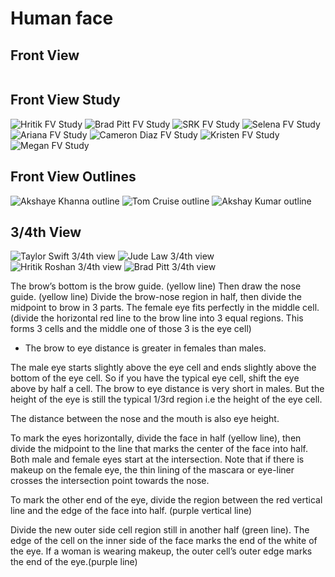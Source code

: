 # Human face

## Front View
![]()

## Front View Study
![Hritik FV Study](https://github.com/arjunkhode/Anatomy-drawing/blob/master/Hritik-face-study.png)
![Brad Pitt FV Study](https://github.com/arjunkhode/Anatomy-drawing/blob/master/Brad-face-study.png)
![SRK FV Study](https://github.com/arjunkhode/Anatomy-drawing/blob/master/SRK-face-study.png)
![Selena FV Study](https://github.com/arjunkhode/Anatomy-drawing/blob/master/Selena-face-study.png)
![Ariana FV Study](https://github.com/arjunkhode/Anatomy-drawing/blob/master/Ariana-face-study.png)
![Cameron Diaz FV Study](https://github.com/arjunkhode/Anatomy-drawing/blob/master/Cameron-face-study.png)
![Kristen FV Study](https://github.com/arjunkhode/Anatomy-drawing/blob/master/Kristen-face-study.png)
![Megan FV Study](https://github.com/arjunkhode/Anatomy-drawing/blob/master/Megan-face-study.png)

## Front View Outlines
![Akshaye Khanna outline](https://github.com/arjunkhode/Anatomy-drawing/blob/master/outine%20akshay%20khanna%20face.jpeg)
![Tom Cruise outline](https://github.com/arjunkhode/Anatomy-drawing/blob/master/outline-Tom-Cruise-face.jpeg)
![Akshay Kumar outline](https://github.com/arjunkhode/Anatomy-drawing/blob/master/outline-akshaykumar-face.jpeg)

## 3/4th View
![Taylor Swift 3/4th view](https://github.com/arjunkhode/Anatomy-drawing/blob/master/10381.png)
![Jude Law 3/4th view](https://github.com/arjunkhode/Anatomy-drawing/blob/master/2ca5c4c312acf25966b555ac9892d66c.jpg)
![Hritik Roshan 3/4th view](https://github.com/arjunkhode/Anatomy-drawing/blob/master/96a50f9bf60e283639155b885d3189d7.jpg)
![Brad Pitt 3/4th view](https://github.com/arjunkhode/Anatomy-drawing/blob/master/no5.jpg)

The brow’s bottom is the brow guide. (yellow line)
Then draw the nose guide. (yellow line)
Divide the brow-nose region in half, then divide the midpoint to brow in 3 parts. The female eye fits perfectly in the middle cell. 
(divide the horizontal red line to the brow line into 3 equal regions. This forms 3 cells and the middle one of
those 3 is the eye cell)

* The brow to eye distance is greater in females than males.

The male eye starts slightly above the eye cell and ends slightly above the bottom of the eye cell. So if you have the typical eye cell, shift the eye above by half a cell. The brow to eye distance is very short in males. 
But the height of the eye is still the typical 1/3rd region i.e the height of the eye cell.

The distance between the nose and the mouth is also eye height.

To mark the eyes horizontally, divide the face in half (yellow line), then divide the midpoint to the line that marks the center of the face into half. 
Both male and female eyes start at the intersection.
Note that if there is makeup on the female eye, the thin lining of the mascara or eye-liner crosses the intersection point towards the nose. 

To mark the other end of the eye, divide the region between the red vertical line and the edge of the face into half. (purple vertical line)

Divide the new outer side cell region still in another half (green line). The edge of the cell on the inner side of the face marks the end of the white of the eye. 
If a woman is wearing makeup, the outer cell’s outer edge marks the end of the eye.(purple line) 
